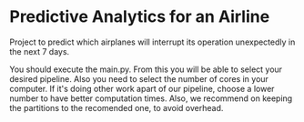 # Predictive Analytics for an Airline
Project to predict which airplanes will interrupt its operation unexpectedly in the next 7 days.

You should execute the main.py. From this you will be able to select your desired pipeline.
Also you need to select the number of cores in your computer. If it's doing other work apart 
of our pipeline, choose a lower number to have better computation times. Also, we recommend 
on keeping the partitions to the recomended one, to avoid overhead.
